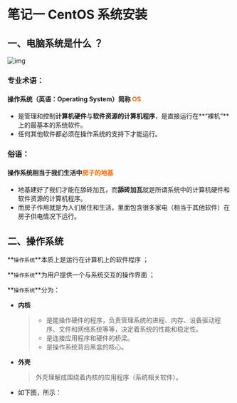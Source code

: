 # 笔记一 CentOS 系统安装





## 一、电脑系统是什么 ？

![img](https://mmbiz.qpic.cn/mmbiz_png/libYRuvULTdWiaexJhvU13C7OJUrpibcRL5icGrask9qcr1ia4yicuBiasiaSpIQ90bechxr2EqqWBzxC3gyKWcV3XkBEw/640?wx_fmt=png&tp=webp&wxfrom=5&wx_lazy=1&wx_co=1)

### 专业术语：

#### 操作系统（英语：Operating System）简称 <font color="#ff6702"><b>OS</b></font>

- 是管理和控制**计算机硬件**与**软件资源的计算机程序**，是直接运行在**“裸机”**上的最基本的系统软件。
- 任何其他软件都必须在操作系统的支持下才能运行。

### 俗语：

####  操作系统相当于我们生活中<font color="#ff6702"><b>房子的地基</b></font>

- 地基建好了我们才能在舔砖加瓦，而**舔砖加瓦**就是所谓系统中的计算机硬件和软件资源的计算机程序。
- 而房子作用就是为人们居住和生活，里面包含很多家电（相当于其他软件）在房子供电情况下运行。

## 二、操作系统

**`操作系统`**本质上是运行在计算机上的软件程序 ；

**`操作系统`**为用户提供一个与系统交互的操作界面 ；

**`操作系统`**分为：

- **内核** 

  > - 是能操作硬件的程序，负责管理系统的进程、内存、设备驱动程序、文件和网络系统等等，决定着系统的性能和稳定性。
  > - 是连接应用程序和硬件的桥梁。
  > - 是操作系统背后黑盒的核心。

- **外壳**

  > 外壳理解成围绕着内核的应用程序（系统相关软件）。

- 如下图，所示：



## 

 